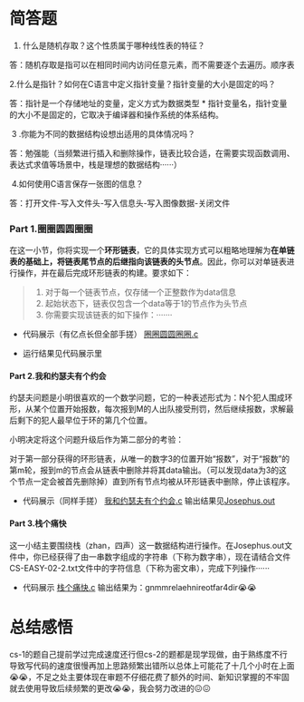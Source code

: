 # 简答题

1. 什么是随机存取？这个性质属于哪种线性表的特征？

答：随机存取是指可以在相同时间内访问任意元素，而不需要逐个去遍历。顺序表

​    2.什么是指针？如何在C语言中定义指针变量？指针变量的大小是固定的吗？

答：指针是一个存储地址的变量，定义方式为数据类型 * 指针变量名，指针变量的大小不是固定的，它取决于编译器和操作系统的体系结构。

​    3 .你能为不同的数据结构设想出适用的具体情况吗？

答：勉强能（当频繁进行插入和删除操作，链表比较合适，在需要实现函数调用、表达式求值等场景中，栈是理想的数据结构······）

​    4.如何使用C语言保存一张图的信息？

答：打开文件-写入文件头-写入信息头-写入图像数据-关闭文件

### Part 1.圈圈圆圆圈圈

在这一小节，你将实现一个**环形链表**，它的具体实现方式可以粗略地理解为**在单链表的基础上，将链表尾节点的后继指向该链表的头节点**。因此，你可以对单链表进行操作，并在最后完成环形链表的构建。要求如下：

> 1. 对于每一个链表节点，仅存储一个正整数作为data信息
> 2. 起始状态下，链表仅包含一个data等于1的节点作为头节点
> 3. 你需要实现该链表的如下操作：·······

* 代码展示（有亿点长但全部手搓）
  [圈圈圆圆圈圈.c](圈圈圆圆圈圈.md)

* 运行结果见代码展示里


#### Part 2.我和约瑟夫有个约会
约瑟夫问题是小明很喜欢的一个数学问题，它的一种表述形式为：N个犯人围成环形，从某个位置开始报数，每次报到M的人出队接受刑罚，然后继续报数，求解最后剩下的犯人最早位于环的第几个位置。

小明决定将这个问题升级后作为第二部分的考验：

对于第一部分获得的环形链表，从唯一的数字3的位置开始“报数”，对于“报数”的第m轮，报到m的节点会从链表中删除并将其data输出。（可以发现data为3的这个节点一定会被首先删除掉）直到所有节点均被从环形链表中删除，停止该程序。
* 代码展示（同样手搓）
  [我和约瑟夫有个约会.c](我和约瑟夫有个约会.md)
  输出结果见[Josephus.out](Josephus.out)
#### Part 3.栈个痛快
这一小结主要围绕栈（zhan，四声）这一数据结构进行操作。在Josephus.out文件中，你已经获得了由一串数字组成的字符串（下称为数字串），现在请结合文件CS-EASY-02-2.txt文件中的字符信息（下称为密文串），完成下列操作······
* 代码展示
   [栈个痛快.c](栈个痛快.md)
   输出结果为：gnmmrelaehnireotfar4dir:sob::sob:

# 总结感悟
cs-1的题自己提前学过完成速度还行但cs-2的题都是现学现做，由于熟练度不行导致写代码的速度很慢再加上思路频繁出错所以总体上可能花了十几个小时在上面:sob::sob:，不足之处主要体现在审题不仔细花费了额外的时间、新知识掌握的不牢固就去使用导致后续频繁的更改:sob::sob:，我会努力改进的:confounded::confounded: